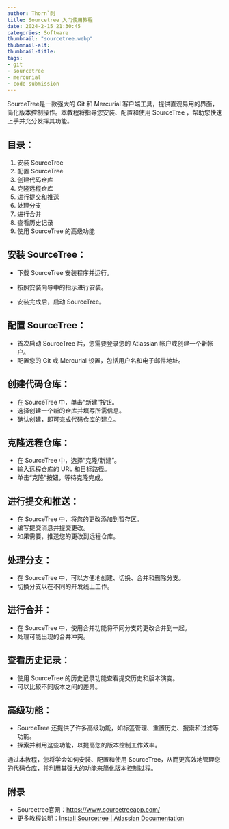 ```yaml
---
author: Thorn`刺
title: Sourcetree 入门使用教程
date: 2024-2-15 21:30:45
categories: Software
thumbnail: "sourcetree.webp"
thubmnail-alt: 
thumbnail-title: 
tags:
- git
- sourcetree
- mercurial
- code submission
---
```


SourceTree是一款强大的 Git 和 Mercurial 客户端工具，提供直观易用的界面，简化版本控制操作。<!--more-->本教程将指导您安装、配置和使用 SourceTree ，帮助您快速上手并充分发挥其功能。



## 目录：

1. 安装 SourceTree
2. 配置 SourceTree
3. 创建代码仓库
4. 克隆远程仓库
5. 进行提交和推送
6. 处理分支
7. 进行合并
8. 查看历史记录
9. 使用 SourceTree 的高级功能

## 安装 SourceTree：

- 下载 SourceTree 安装程序并运行。

- 按照安装向导中的指示进行安装。
- 安装完成后，启动 SourceTree。

## 配置 SourceTree：

- 首次启动 SourceTree 后，您需要登录您的 Atlassian 帐户或创建一个新帐户。
- 配置您的 Git 或 Mercurial 设置，包括用户名和电子邮件地址。

## 创建代码仓库：

- 在 SourceTree 中，单击“新建”按钮。
- 选择创建一个新的仓库并填写所需信息。
- 确认创建，即可完成代码仓库的建立。

## 克隆远程仓库：

- 在 SourceTree 中，选择“克隆/新建”。
- 输入远程仓库的 URL 和目标路径。
- 单击“克隆”按钮，等待克隆完成。

## 进行提交和推送：

- 在 SourceTree 中，将您的更改添加到暂存区。
- 编写提交消息并提交更改。
- 如果需要，推送您的更改到远程仓库。

## 处理分支：

- 在 SourceTree 中，可以方便地创建、切换、合并和删除分支。
- 切换分支以在不同的开发线上工作。

## 进行合并：

- 在 SourceTree 中，使用合并功能将不同分支的更改合并到一起。
- 处理可能出现的合并冲突。

## 查看历史记录：

- 使用 SourceTree 的历史记录功能查看提交历史和版本演变。
- 可以比较不同版本之间的差异。

## 高级功能：

- SourceTree 还提供了许多高级功能，如标签管理、重置历史、搜索和过滤等功能。
- 探索并利用这些功能，以提高您的版本控制工作效率。

通过本教程，您将学会如何安装、配置和使用 SourceTree，从而更高效地管理您的代码仓库，并利用其强大的功能来简化版本控制过程。

## 附录

- Sourcetree官网：https://www.sourcetreeapp.com/
- 更多教程说明：[Install Sourcetree | Atlassian Documentation](https://confluence.atlassian.com/get-started-with-sourcetree/install-sourcetree-847359094.html)

